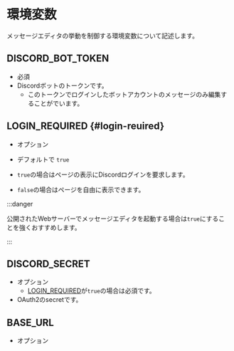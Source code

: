 # 環境変数

メッセージエディタの挙動を制御する環境変数について記述します。

## DISCORD\_BOT\_TOKEN
- 必須
- Discordボットのトークンです。
  - このトークンでログインしたボットアカウントのメッセージのみ編集することがでいます。

## LOGIN\_REQUIRED {#login-reuired}
- オプション
- デフォルトで `true`

- `true`の場合はページの表示にDiscordログインを要求します。
- `false`の場合はページを自由に表示できます。

:::danger

公開されたWebサーバーでメッセージエディタを起動する場合は`true`にすることを強くおすすめします。

:::
  

## DISCORD\_SECRET
- オプション
  - [LOGIN_REQUIRED](#login-required)が`true`の場合は必須です。
- OAuth2のsecretです。

## BASE\_URL
- オプション

